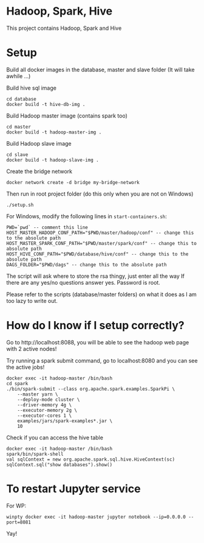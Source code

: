# Hadoop, Spark, Hive
This project contains Hadoop, Spark and Hive

# Setup
Build all docker images in the database, master and slave folder
(It will take awhile ...)

Build hive sql image
```
cd database
docker build -t hive-db-img .
```

Build Hadoop master image (contains spark too)
```
cd master
docker build -t hadoop-master-img .
```

Build Hadoop slave image
```
cd slave
docker build -t hadoop-slave-img .
```

Create the bridge network
```
docker network create -d bridge my-bridge-network
```

Then run in root project folder (do this only when you are not on Windows)
```
./setup.sh
```

For Windows, modify the following lines in `start-containers.sh`:

```
PWD=`pwd` -- comment this line
HOST_MASTER_HADOOP_CONF_PATH="$PWD/master/hadoop/conf" -- change this to the absolute path
HOST_MASTER_SPARK_CONF_PATH="$PWD/master/spark/conf" -- change this to absolute path
HOST_HIVE_CONF_PATH="$PWD/database/hive/conf" -- change this to the absolute path
DAGS_FOLDER="$PWD/dags" -- change this to the absolute path
```

The script will ask where to store the rsa thingy, just enter all the way
If there are any yes/no questions answer yes. Password is root.

Please refer to the scripts (database/master folders) on what it does as I am too lazy to write out.

# How do I know if I setup correctly?

Go to http://localhost:8088, you will be able to see the hadoop web page with 2 active nodes!

Try running a spark submit command, go to localhost:8080 and you can see the active jobs!

```
docker exec -it hadoop-master /bin/bash
cd spark
./bin/spark-submit --class org.apache.spark.examples.SparkPi \
    --master yarn \
    --deploy-mode cluster \
    --driver-memory 4g \
    --executor-memory 2g \
    --executor-cores 1 \
    examples/jars/spark-examples*.jar \
    10
```

Check if you can access the hive table

```
docker exec -it hadoop-master /bin/bash
spark/bin/spark-shell
val sqlContext = new org.apache.spark.sql.hive.HiveContext(sc)
sqlContext.sql("show databases").show()
```

# To restart Jupyter service

For WP:

```
winpty docker exec -it hadoop-master jupyter notebook --ip=0.0.0.0 --port=8081
```

Yay!
